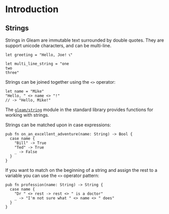 # Introduction

## Strings

Strings in Gleam are immutable text surrounded by double quotes. They are support unicode characters, and can be multi-line.

```gleam
let greeting = "Hello, Joe! 📞"

let multi_line_string = "one
two
three"
```

Strings can be joined together using the `<>` operator:

```gleam
let name = "Mike"
"Hello, " <> name <> "!"
// -> "Hello, Mike!"
```

The [`gleam/string`][stdlib] module in the standard library provides functions for working with strings.

Strings can be matched upon in case expressions:

```gleam
pub fn on_an_excellent_adventure(name: String) -> Bool {
  case name {
    "Bill" -> True
    "Ted" -> True
    _ -> False
  }
}
```

If you want to match on the beginning of a string and assign the rest to a variable you can use the `<>` operator pattern:

```gleam
pub fn profession(name: String) -> String {
  case name {
    "Dr " <> rest -> rest <> " is a doctor"
    _ -> "I'm not sure what " <> name <> " does"
  }
}
```

[stdlib]: https://hexdocs.pm/gleam_stdlib/gleam/string.html
